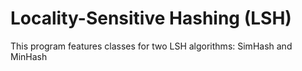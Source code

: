 # Locality-Sensitive Hashing (LSH)

This program features classes for two LSH algorithms: SimHash and MinHash